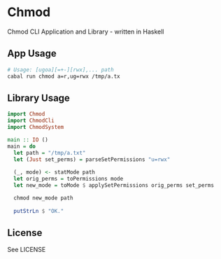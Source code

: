 # Chmod 
Chmod CLI Application and Library - written in Haskell

## App Usage

```bash
# Usage: [ugoa][=+-][rwx],... path
cabal run chmod a=r,ug=rwx /tmp/a.tx
```

## Library Usage

```haskell
import Chmod
import ChmodCli
import ChmodSystem

main :: IO ()
main = do
  let path = "/tmp/a.txt"
  let (Just set_perms) = parseSetPermissions "u=rwx"
  
  (_, mode) <- statMode path
  let orig_perms = toPermissions mode
  let new_mode = toMode $ applySetPermissions orig_perms set_perms

  chmod new_mode path
  
  putStrLn $ "OK."
```

## License

See LICENSE 
